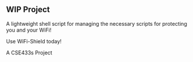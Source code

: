 ## WIP Project

A lightweight shell script for managing the necessary scripts for protecting you and your WiFi!

Use WiFi-Shield today!

A CSE433s Project
